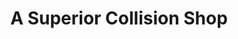 ---
title: "A Superior Collision Shop"
url: /campbell/a-superior-collision-shop/
shop: car repair
---